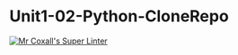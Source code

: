 # Unit1-02-Python-CloneRepo
[![Mr Coxall's Super Linter](https://github.com/ICS3U-C-Programming-ShemIrekpita/Unit1-02-Python-CloneRepo/edit/main/README.md/workflows/Mr%20Coxall's%20Super%20Linter/badge.svg)](https://github.com/ICS3U-C-Programming-ShemIrekpita/Unit1-02-Python-CloneRepo/edit/main/README.md/actions/)
